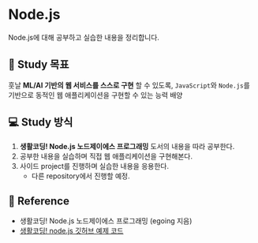 # Node.js

Node.js에 대해 공부하고 실습한 내용을 정리합니다.

## 🥅 Study 목표

훗날 **ML/AI 기반의 웹 서비스를 스스로 구현** 할 수 있도록, `JavaScript`와 `Node.js`를 기반으로 동적인 웹 애플리케이션을 구현할 수 있는 능력 배양

## 💻 Study 방식

1. **생활코딩! Node.js 노드제이에스 프로그래밍** 도서의 내용을 따라 공부한다.
2. 공부한 내용을 실습하며 직접 웹 애플리케이션을 구현해본다.
3. 사이드 project를 진행하며 실습한 내용을 응용한다.
    - 다른 repository에서 진행할 예정.

## 📖 Reference

- 생활코딩! Node.js 노드제이에스 프로그래밍 (egoing 지음)
- [생활코딩! node.js 깃허브 예제 코드](https://github.com/wikibook/nodejs)
